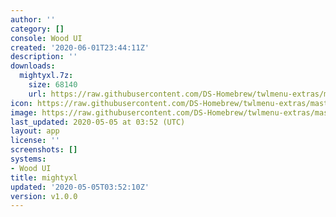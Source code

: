 ```yaml
---
author: ''
category: []
console: Wood UI
created: '2020-06-01T23:44:11Z'
description: ''
downloads:
  mightyxl.7z:
    size: 68140
    url: https://raw.githubusercontent.com/DS-Homebrew/twlmenu-extras/master/_nds/TWiLightMenu/akmenu/themes/mightyxl.7z
icon: https://raw.githubusercontent.com/DS-Homebrew/twlmenu-extras/master/unistore/icons/ak.png
image: https://raw.githubusercontent.com/DS-Homebrew/twlmenu-extras/master/unistore/icons/ak.png
last_updated: 2020-05-05 at 03:52 (UTC)
layout: app
license: ''
screenshots: []
systems:
- Wood UI
title: mightyxl
updated: '2020-05-05T03:52:10Z'
version: v1.0.0
---
```

